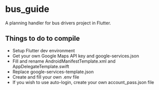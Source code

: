 # bus_guide

A planning handler for bus drivers project in Flutter.

## Things to do to compile

- Setup Flutter dev environment
- Get your own Google Maps API key and google-services.json
- Fill and rename AndroidManifestTemplate.xml and AppDelegateTemplate.swift
- Replace google-services-template.json
- Create and fill your own .env file
- If you wish to use auto-login, create your own account_pass.json file

